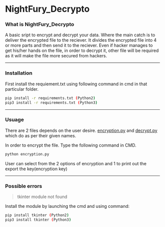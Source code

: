 # NightFury_Decrypto

### What is NightFury_Decrypto

A basic sript to encrypt and decrypt your data. Where the main catch is to deliver the encrypted file to the reciever.
It divides the encrypted file into 4 or more parts and then send it to the reciever. Even if hacker manages to get his/her hands on the file, in order to decrypt it, other file will be required as it will make the file more secured from hackers.

---

### Installation

First install the requiement.txt using following command in cmd in that particular folder.
```bash
pip install -r requirements.txt (Python2) 
pip3 install -r requirements.txt (Python3)
```
---

### Usuage

There are 2 files depends on the user desire. [encryption.py](https://github.com/AdarshRazor/NightFury_Decrypto/blob/main/encryption.py) and [decrypt.py](https://github.com/AdarshRazor/NightFury_Decrypto/blob/main/decrypt.py) which do as per their given names.

In order to encrypt the file. Type the following command in CMD.
```python
python encryption.py
```
User can select from the 2 options of encryption and 1 to print out the export the key(encryption key)





---
### Possible errors

> tkinter module not found

Install the module by launching the cmd and using command:

```bash
pip install tkinter (Python2)
pip3 install tkinter (Python3)
```
